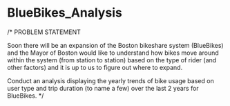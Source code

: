 # BlueBikes_Analysis

/* PROBLEM STATEMENT 

Soon there will be an expansion of the Boston bikeshare system (BlueBikes) and the Mayor of Boston would like to understand how bikes move around within the system (from station to station) based on the type of rider (and other factors) and it is up to us to figure out where to expand.  

Conduct an analysis displaying the yearly trends of bike usage based on user type and trip duration (to name a few) over the last 2 years for BlueBikes. */


																			
																			
																			
